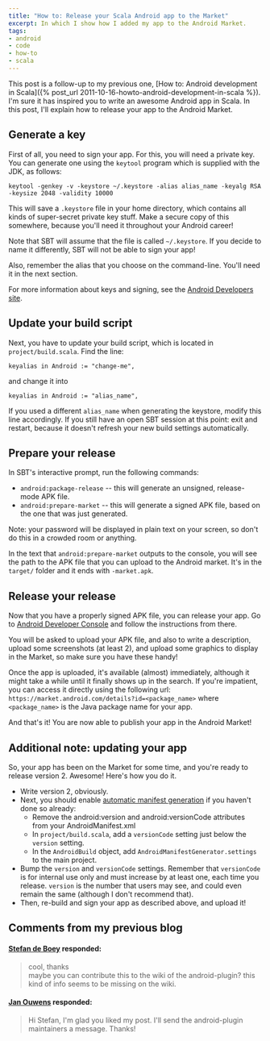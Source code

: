 ```yaml
---
title: "How to: Release your Scala Android app to the Market"
excerpt: In which I show how I added my app to the Android Market.
tags:
- android
- code
- how-to
- scala
---
```

This post is a follow-up to my previous one,
[How to: Android development in Scala]({% post_url 2011-10-16-howto-android-development-in-scala %}).
I'm sure it has inspired you to write an awesome Android app in Scala. In this
post, I'll explain how to release your app to the Android Market.

Generate a key
--------------

First of all, you need to sign your app. For this, you will need a private key.
You can generate one using the `keytool` program which is supplied with
the JDK, as follows:

    keytool -genkey -v -keystore ~/.keystore -alias alias_name -keyalg RSA -keysize 2048 -validity 10000

This will save a `.keystore` file in your home directory, which contains all
kinds of super-secret private key stuff. Make a secure copy of this somewhere,
because you'll need it throughout your Android career!

Note that SBT will assume that the file is called `~/.keystore`. If you decide
to name it differently, SBT will not be able to sign your app!

Also, remember the alias that you choose on the command-line. You'll need it in
the next section.

For more information about keys and signing, see the
[Android Developers site](http://developer.android.com/guide/publishing/app-signing.html).

Update your build script
------------------------

Next, you have to update your build script, which is located in
`project/build.scala`. Find the line:

    keyalias in Android := "change-me",

and change it into

    keyalias in Android := "alias_name",

If you used a different `alias_name` when generating the keystore, modify this
line accordingly. If you still have an open SBT session at this point: exit
and restart, because it doesn't refresh your new build settings automatically.

Prepare your release
--------------------

In SBT's interactive prompt, run the following commands:

* `android:package-release` -- this will generate an unsigned, release-mode APK
  file.
* `android:prepare-market` -- this will generate a signed APK file, based on
  the one that was just generated.

Note: your password will be displayed in plain text on your screen, so don't do
this in a crowded room or anything.

In the text that `android:prepare-market` outputs to the console, you will see
the path to the APK file that you can upload to the Android market. It's in the
`target/` folder and it ends with `-market.apk`.

Release your release
--------------------

Now that you have a properly signed APK file, you can release your app. Go to
[Android Developer Console](http://market.android.com/publish) and follow the
instructions from there.

You will be asked to upload your APK file, and also to write a description,
upload some screenshots (at least 2), and upload some graphics to display in
the Market, so make sure you have these handy!

Once the app is uploaded, it's available (almost) immediately, although it
might take a while until it finally shows up in the search. If you're
impatient, you can access it directly using the following url:
`https://market.android.com/details?id=<package_name>` where `<package_name>`
is the Java package name for your app.

And that's it! You are now able to publish your app in the Android Market!

Additional note: updating your app
----------------------------------

So, your app has been on the Market for some time, and you're ready to release
version 2. Awesome! Here's how you do it.

* Write version 2, obviously.
* Next, you should enable
  [automatic manifest generation](https://github.com/jberkel/android-plugin/wiki/android-manifest-generation)
  if you haven't done so already: 
    * Remove the android:version and android:versionCode attributes from your
      AndroidManifest.xml
    * In `project/build.scala`, add a `versionCode` setting just below the
      `version` setting.
    * In the `AndroidBuild` object, add `AndroidManifestGenerator.settings` to
      the main project.
* Bump the `version` and `versionCode` settings. Remember that `versionCode` is
  for internal use only and must increase by at least one, each time you
  release. `version` is the number that users may see, and could even remain
  the same (although I don't recommend that).
* Then, re-build and sign your app as described above, and upload it!


Comments from my previous blog
------------------------------

#### [Stefan de Boey](http://posterous.com/users/5AB6ij4aTMSB) responded:

> cool, thanks<br>
> maybe you can contribute this to the wiki of the android-plugin? this kind of info seems to be missing on the wiki.

#### [Jan Ouwens](http://www.jqno.nl) responded:

> Hi Stefan, I'm glad you liked my post. I'll send the android-plugin maintainers a message. Thanks!
